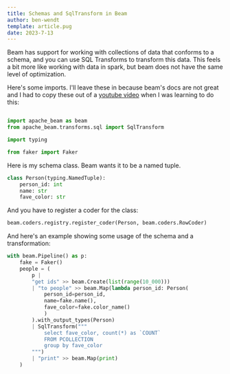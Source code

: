 ```yaml
---
title: Schemas and SqlTransform in Beam
author: ben-wendt
template: article.pug
date: 2023-7-13
---
```


Beam has support for working with collections of data that conforms
to a schema, and you can use SQL Transforms to transform this data.
This feels a bit more like working with data in spark, but beam
does not have the same level of optimization.


<span class="more"></span>

Here's some imports. I'll leave these in because beam's docs are not
great and I had to copy these out of a [youtube video](https://www.youtube.com/watch?v=zx4p-UNSmrA)
when I was learning to do this:

```python

import apache_beam as beam
from apache_beam.transforms.sql import SqlTransform

import typing

from faker import Faker
```

Here is my schema class. Beam wants it to be a named tuple.

```python
class Person(typing.NamedTuple):
    person_id: int
    name: str
    fave_color: str
```

And you have to register a coder for the class:

```python
beam.coders.registry.register_coder(Person, beam.coders.RowCoder)
```

And here's an example showing some usage of the schema and a
transformation:

```python
with beam.Pipeline() as p:
    fake = Faker()
    people = (
        p |
        "get ids" >> beam.Create(list(range(10_000)))
        | "to people" >> beam.Map(lambda person_id: Person(
            person_id=person_id,
            name=fake.name(),
            fave_color=fake.color_name()
            )
        ).with_output_types(Person)
        | SqlTransform("""
            select fave_color, count(*) as `COUNT`
            FROM PCOLLECTION
            group by fave_color
        """)
        | "print" >> beam.Map(print)
    )
```
